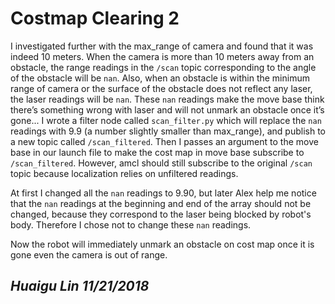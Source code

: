 # Costmap Clearing 2

I investigated further with the max\_range of camera and found that it was indeed 10 meters. When the camera is more than 10 meters away from an obstacle, the range readings in the `/scan` topic corresponding to the angle of the obstacle will be `nan`. Also, when an obstacle is within the minimum range of camera or the surface of the obstacle does not reflect any laser, the laser readings will be `nan`. These `nan` readings make the move base think there’s something wrong with laser and will not unmark an obstacle once it’s gone... I wrote a filter node called `scan_filter.py` which will replace the `nan` readings with 9.9 \(a number slightly smaller than max\_range\), and publish to a new topic called `/scan_filtered`. Then I passes an argument to the move base in our launch file to make the cost map in move base subscribe to `/scan_filtered`. However, amcl should still subscribe to the original `/scan` topic because localization relies on unfiltered readings.

At first I changed all the `nan` readings to 9.90, but later Alex help me notice that the `nan` readings at the beginning and end of the array should not be changed, because they correspond to the laser being blocked by robot's body. Therefore I chose not to change these `nan` readings.

Now the robot will immediately unmark an obstacle on cost map once it is gone even the camera is out of range.

## _Huaigu Lin 11/21/2018_
